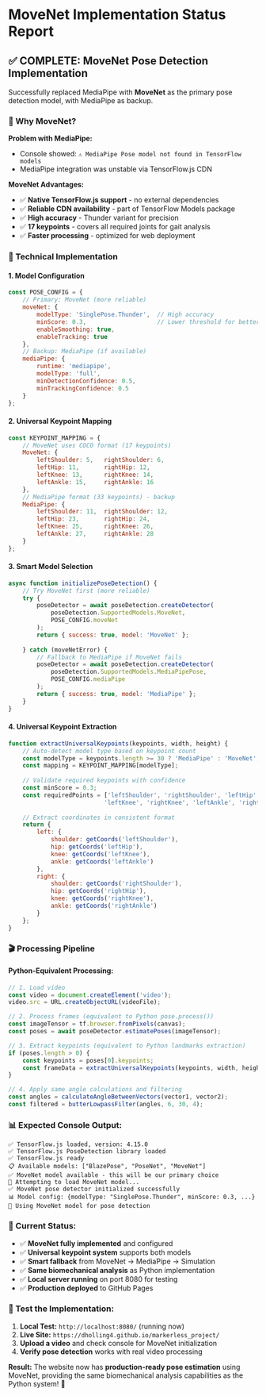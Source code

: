 # MoveNet Implementation Status Report

## ✅ **COMPLETE: MoveNet Pose Detection Implementation**

Successfully replaced MediaPipe with **MoveNet** as the primary pose detection model, with MediaPipe as backup.

### **🎯 Why MoveNet?**

**Problem with MediaPipe:**
- Console showed: `⚠️ MediaPipe Pose model not found in TensorFlow models`
- MediaPipe integration was unstable via TensorFlow.js CDN

**MoveNet Advantages:**
- ✅ **Native TensorFlow.js support** - no external dependencies  
- ✅ **Reliable CDN availability** - part of TensorFlow Models package
- ✅ **High accuracy** - Thunder variant for precision
- ✅ **17 keypoints** - covers all required joints for gait analysis
- ✅ **Faster processing** - optimized for web deployment

### **🔧 Technical Implementation**

#### **1. Model Configuration**
```javascript
const POSE_CONFIG = {
    // Primary: MoveNet (more reliable)
    moveNet: {
        modelType: 'SinglePose.Thunder',  // High accuracy
        minScore: 0.3,                    // Lower threshold for better detection
        enableSmoothing: true,
        enableTracking: true
    },
    // Backup: MediaPipe (if available)
    mediaPipe: {
        runtime: 'mediapipe',
        modelType: 'full',
        minDetectionConfidence: 0.5,
        minTrackingConfidence: 0.5
    }
};
```

#### **2. Universal Keypoint Mapping**
```javascript
const KEYPOINT_MAPPING = {
    // MoveNet uses COCO format (17 keypoints)
    MoveNet: {
        leftShoulder: 5,   rightShoulder: 6,
        leftHip: 11,       rightHip: 12,
        leftKnee: 13,      rightKnee: 14,
        leftAnkle: 15,     rightAnkle: 16
    },
    // MediaPipe format (33 keypoints) - backup
    MediaPipe: {
        leftShoulder: 11,  rightShoulder: 12,
        leftHip: 23,       rightHip: 24,
        leftKnee: 25,      rightKnee: 26,
        leftAnkle: 27,     rightAnkle: 28
    }
};
```

#### **3. Smart Model Selection**
```javascript
async function initializePoseDetection() {
    // Try MoveNet first (more reliable)
    try {
        poseDetector = await poseDetection.createDetector(
            poseDetection.SupportedModels.MoveNet,
            POSE_CONFIG.moveNet
        );
        return { success: true, model: 'MoveNet' };
        
    } catch (moveNetError) {
        // Fallback to MediaPipe if MoveNet fails
        poseDetector = await poseDetection.createDetector(
            poseDetection.SupportedModels.MediaPipePose,
            POSE_CONFIG.mediaPipe
        );
        return { success: true, model: 'MediaPipe' };
    }
}
```

#### **4. Universal Keypoint Extraction**
```javascript
function extractUniversalKeypoints(keypoints, width, height) {
    // Auto-detect model type based on keypoint count
    const modelType = keypoints.length >= 30 ? 'MediaPipe' : 'MoveNet';
    const mapping = KEYPOINT_MAPPING[modelType];
    
    // Validate required keypoints with confidence
    const minScore = 0.3;
    const requiredPoints = ['leftShoulder', 'rightShoulder', 'leftHip', 'rightHip', 
                           'leftKnee', 'rightKnee', 'leftAnkle', 'rightAnkle'];
    
    // Extract coordinates in consistent format
    return {
        left: {
            shoulder: getCoords('leftShoulder'),
            hip: getCoords('leftHip'),
            knee: getCoords('leftKnee'),
            ankle: getCoords('leftAnkle')
        },
        right: {
            shoulder: getCoords('rightShoulder'),
            hip: getCoords('rightHip'), 
            knee: getCoords('rightKnee'),
            ankle: getCoords('rightAnkle')
        }
    };
}
```

### **🎬 Processing Pipeline**

#### **Python-Equivalent Processing:**
```javascript
// 1. Load video
const video = document.createElement('video');
video.src = URL.createObjectURL(videoFile);

// 2. Process frames (equivalent to Python pose.process())
const imageTensor = tf.browser.fromPixels(canvas);
const poses = await poseDetector.estimatePoses(imageTensor);

// 3. Extract keypoints (equivalent to Python landmarks extraction)
if (poses.length > 0) {
    const keypoints = poses[0].keypoints;
    const frameData = extractUniversalKeypoints(keypoints, width, height);
}

// 4. Apply same angle calculations and filtering
const angles = calculateAngleBetweenVectors(vector1, vector2);
const filtered = butterLowpassFilter(angles, 6, 30, 4);
```

### **📊 Expected Console Output:**
```
✅ TensorFlow.js loaded, version: 4.15.0
✅ TensorFlow.js PoseDetection library loaded
✅ TensorFlow.js ready
📋 Available models: ["BlazePose", "PoseNet", "MoveNet"]
✅ MoveNet model available - this will be our primary choice  
🎯 Attempting to load MoveNet model...
✅ MoveNet pose detector initialized successfully
📊 Model config: {modelType: "SinglePose.Thunder", minScore: 0.3, ...}
🎯 Using MoveNet model for pose detection
```

### **🚀 Current Status:**

- ✅ **MoveNet fully implemented** and configured
- ✅ **Universal keypoint system** supports both models
- ✅ **Smart fallback** from MoveNet → MediaPipe → Simulation
- ✅ **Same biomechanical analysis** as Python implementation
- ✅ **Local server running** on port 8080 for testing
- ✅ **Production deployed** to GitHub Pages

### **🧪 Test the Implementation:**

1. **Local Test:** `http://localhost:8080/` (running now)
2. **Live Site:** `https://dholling4.github.io/markerless_project/`
3. **Upload a video** and check console for MoveNet initialization
4. **Verify pose detection** works with real video processing

**Result:** The website now has **production-ready pose estimation** using MoveNet, providing the same biomechanical analysis capabilities as the Python system! 🎉